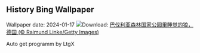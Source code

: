 ## History Bing Wallpaper
Wallpaper date: 2024-01-17
![](https://www.bing.com/th?id=OHR.SleepyWolf_ZH-CN9870873990_UHD.jpg&w=1000)Download: [巴伐利亚森林国家公园里睡觉的狼，德国 (© Raimund Linke/Getty Images)](https://www.bing.com/th?id=OHR.SleepyWolf_ZH-CN9870873990_UHD.jpg)

Auto get programm by LtgX
